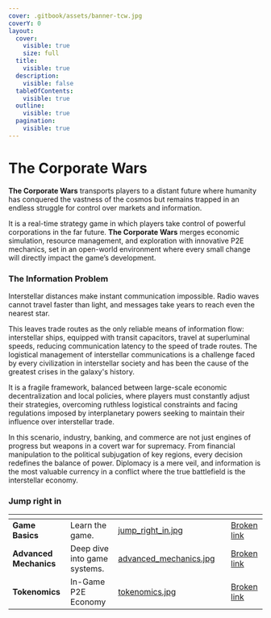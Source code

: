```yaml
---
cover: .gitbook/assets/banner-tcw.jpg
coverY: 0
layout:
  cover:
    visible: true
    size: full
  title:
    visible: true
  description:
    visible: false
  tableOfContents:
    visible: true
  outline:
    visible: true
  pagination:
    visible: true
---
```


# The Corporate Wars

**The Corporate Wars** transports players to a distant future where humanity has conquered the vastness of the cosmos but remains trapped in an endless struggle for control over markets and information.

It is a real-time strategy game in which players take control of powerful corporations in the far future. **The Corporate Wars** merges economic simulation, resource management, and exploration with innovative P2E mechanics, set in an open-world environment where every small change will directly impact the game’s development.

### The Information Problem

Interstellar distances make instant communication impossible. Radio waves cannot travel faster than light, and messages take years to reach even the nearest star.

This leaves trade routes as the only reliable means of information flow: interstellar ships, equipped with transit capacitors, travel at superluminal speeds, reducing communication latency to the speed of trade routes. The logistical management of interstellar communications is a challenge faced by every civilization in interstellar society and has been the cause of the greatest crises in the galaxy's history.

It is a fragile framework, balanced between large-scale economic decentralization and local policies, where players must constantly adjust their strategies, overcoming ruthless logistical constraints and facing regulations imposed by interplanetary powers seeking to maintain their influence over interstellar trade.

In this scenario, industry, banking, and commerce are not just engines of progress but weapons in a covert war for supremacy. From financial manipulation to the political subjugation of key regions, every decision redefines the balance of power. Diplomacy is a mere veil, and information is the most valuable currency in a conflict where the true battlefield is the interstellar economy.

### Jump right in

<table data-view="cards"><thead><tr><th></th><th></th><th data-hidden data-card-cover data-type="files"></th><th data-hidden></th><th data-hidden data-card-target data-type="content-ref"></th></tr></thead><tbody><tr><td><strong>Game Basics</strong></td><td>Learn the game.</td><td><a href=".gitbook/assets/jump_right_in.jpg">jump_right_in.jpg</a></td><td></td><td><a href="broken-reference">Broken link</a></td></tr><tr><td><strong>Advanced Mechanics</strong></td><td>Deep dive into game systems.</td><td><a href=".gitbook/assets/advanced_mechanics.jpg">advanced_mechanics.jpg</a></td><td></td><td><a href="broken-reference">Broken link</a></td></tr><tr><td><strong>Tokenomics</strong></td><td>In-Game P2E Economy</td><td><a href=".gitbook/assets/tokenomics.jpg">tokenomics.jpg</a></td><td></td><td><a href="broken-reference">Broken link</a></td></tr></tbody></table>
